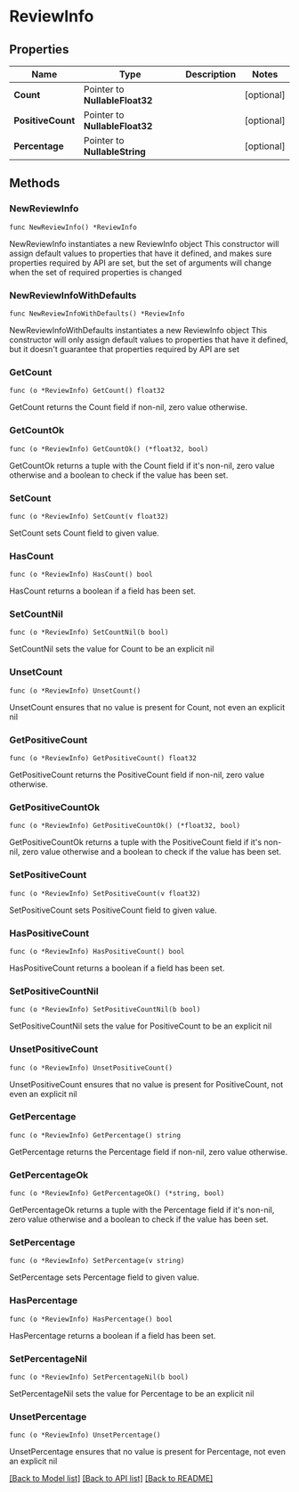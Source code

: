 # ReviewInfo

## Properties

Name | Type | Description | Notes
------------ | ------------- | ------------- | -------------
**Count** | Pointer to **NullableFloat32** |  | [optional] 
**PositiveCount** | Pointer to **NullableFloat32** |  | [optional] 
**Percentage** | Pointer to **NullableString** |  | [optional] 

## Methods

### NewReviewInfo

`func NewReviewInfo() *ReviewInfo`

NewReviewInfo instantiates a new ReviewInfo object
This constructor will assign default values to properties that have it defined,
and makes sure properties required by API are set, but the set of arguments
will change when the set of required properties is changed

### NewReviewInfoWithDefaults

`func NewReviewInfoWithDefaults() *ReviewInfo`

NewReviewInfoWithDefaults instantiates a new ReviewInfo object
This constructor will only assign default values to properties that have it defined,
but it doesn't guarantee that properties required by API are set

### GetCount

`func (o *ReviewInfo) GetCount() float32`

GetCount returns the Count field if non-nil, zero value otherwise.

### GetCountOk

`func (o *ReviewInfo) GetCountOk() (*float32, bool)`

GetCountOk returns a tuple with the Count field if it's non-nil, zero value otherwise
and a boolean to check if the value has been set.

### SetCount

`func (o *ReviewInfo) SetCount(v float32)`

SetCount sets Count field to given value.

### HasCount

`func (o *ReviewInfo) HasCount() bool`

HasCount returns a boolean if a field has been set.

### SetCountNil

`func (o *ReviewInfo) SetCountNil(b bool)`

 SetCountNil sets the value for Count to be an explicit nil

### UnsetCount
`func (o *ReviewInfo) UnsetCount()`

UnsetCount ensures that no value is present for Count, not even an explicit nil
### GetPositiveCount

`func (o *ReviewInfo) GetPositiveCount() float32`

GetPositiveCount returns the PositiveCount field if non-nil, zero value otherwise.

### GetPositiveCountOk

`func (o *ReviewInfo) GetPositiveCountOk() (*float32, bool)`

GetPositiveCountOk returns a tuple with the PositiveCount field if it's non-nil, zero value otherwise
and a boolean to check if the value has been set.

### SetPositiveCount

`func (o *ReviewInfo) SetPositiveCount(v float32)`

SetPositiveCount sets PositiveCount field to given value.

### HasPositiveCount

`func (o *ReviewInfo) HasPositiveCount() bool`

HasPositiveCount returns a boolean if a field has been set.

### SetPositiveCountNil

`func (o *ReviewInfo) SetPositiveCountNil(b bool)`

 SetPositiveCountNil sets the value for PositiveCount to be an explicit nil

### UnsetPositiveCount
`func (o *ReviewInfo) UnsetPositiveCount()`

UnsetPositiveCount ensures that no value is present for PositiveCount, not even an explicit nil
### GetPercentage

`func (o *ReviewInfo) GetPercentage() string`

GetPercentage returns the Percentage field if non-nil, zero value otherwise.

### GetPercentageOk

`func (o *ReviewInfo) GetPercentageOk() (*string, bool)`

GetPercentageOk returns a tuple with the Percentage field if it's non-nil, zero value otherwise
and a boolean to check if the value has been set.

### SetPercentage

`func (o *ReviewInfo) SetPercentage(v string)`

SetPercentage sets Percentage field to given value.

### HasPercentage

`func (o *ReviewInfo) HasPercentage() bool`

HasPercentage returns a boolean if a field has been set.

### SetPercentageNil

`func (o *ReviewInfo) SetPercentageNil(b bool)`

 SetPercentageNil sets the value for Percentage to be an explicit nil

### UnsetPercentage
`func (o *ReviewInfo) UnsetPercentage()`

UnsetPercentage ensures that no value is present for Percentage, not even an explicit nil

[[Back to Model list]](../README.md#documentation-for-models) [[Back to API list]](../README.md#documentation-for-api-endpoints) [[Back to README]](../README.md)


